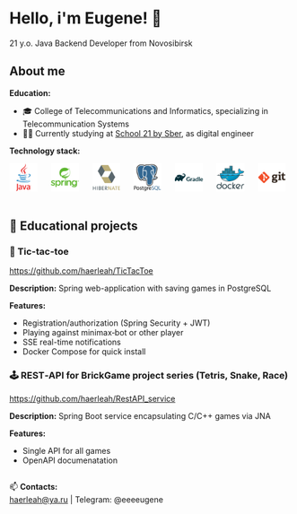 # Hello, i'm Eugene! 👋  
21 y.o. Java Backend Developer from Novosibirsk

## About me

**Education:**  
- 🎓 College of Telecommunications and Informatics, specializing in Telecommunication Systems
- 👨‍💻 Currently studying at [School 21 by Sber](https://21-school.ru/), as digital engineer

**Technology stack:**

<div align="left">
   <img src="https://github.com/devicons/devicon/blob/master/icons/java/java-original-wordmark.svg" title="Java" alt="Java" width="50" height="50"/>&nbsp;
   <img width="12" />
   <img src="https://github.com/devicons/devicon/blob/master/icons/spring/spring-original-wordmark.svg" title="Sprng" alt="Spring" width="50" height="50"/>&nbsp;
   <img width="12" />
   <img src="https://github.com/devicons/devicon/blob/master/icons/hibernate/hibernate-original-wordmark.svg" title="Hibernate" alt="Hibernate" width="50" height="50"/>&nbsp;
   <img width="12" />
   <img src="https://github.com/devicons/devicon/blob/master/icons/postgresql/postgresql-original-wordmark.svg" title="PostgreSQL" alt="PostgreSQL" width="50" height="50"/>&nbsp;
   <img width="12" />
   <img src="https://github.com/devicons/devicon/blob/master/icons/gradle/gradle-original-wordmark.svg" title="Gradle" alt="Gradle" width="50" height="50"/>&nbsp;
   <img width="12" />
   <img src="https://github.com/devicons/devicon/blob/master/icons/docker/docker-original-wordmark.svg" title="Docker" alt="Docker" width="50" height="50"/>&nbsp;
   <img width="12" />
   <img src="https://github.com/devicons/devicon/blob/master/icons/git/git-original-wordmark.svg" title="Git" alt="Git" width="50" height="50"/>&nbsp;
   <img width="12" />
</div>

## 🔨 Educational projects

### 🎲 Tic-tac-toe
<https://github.com/haerleah/TicTacToe>

**Description:** Spring web-application with saving games in PostgreSQL

**Features:**  
- Registration/authorization (Spring Security + JWT)  
- Playing against minimax‑bot or other player  
- SSE real-time notifications
- Docker Compose for quick install 

### 🕹️ REST‑API for BrickGame project series (Tetris, Snake, Race)
<https://github.com/haerleah/RestAPI_service>

**Description:** Spring Boot service encapsulating C/C++ games via JNA

**Features:** 
- Single API for all games
- OpenAPI documenatation

##
📫 **Contacts:**  
haerleah@ya.ru | Telegram: @eeeeugene
